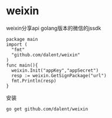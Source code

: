 # weixin
weixin分享api
golang版本的微信的jssdk
```
package main
import (
  "fmt"
  "github.com/dalent/weixin"
)
func main(){
  weixin.Init("appKey","appSecret")
  resp := weixin.GetSignPackage("url")
  fmt.Println(resp)
}
```

安装
```
go get github.com/dalent/weixin
```
